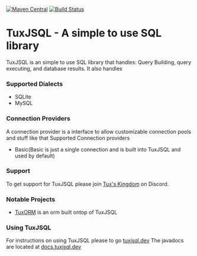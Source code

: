 [![Maven Central](https://maven-badges.herokuapp.com/maven-central/dev.tuxjsql/core/badge.svg)](https://mvnrepository.com/artifact/dev.tuxjsql/core)
[![Build Status](https://travis-ci.org/tuxjsql/tuxjsql.svg?branch=master)](https://travis-ci.org/tuxjsql/tuxjsql)
# TuxJSQL  - A simple to use SQL library
TuxJSQL is an simple to use SQL library that handles: Query Building, query executing, and database results. It also handles

### Supported Dialects
- SQLite
- MySQL 
### Connection Providers

A connection provider is a interface to allow customizable connection pools and stuff like that
Supported Connection providers
- Basic(Basic is just a single connection and is built into TuxJSQL and used by default)


### Support 
To get support for TuxJSQL please join [Tux's Kingdom](https://discordapp.com/invite/SfqvqRC) on Discord. 

### Notable Projects
- [TuxORM](https://github.com/wherkamp/TuxORM) is an orm built ontop of TuxJSQL 

### Using TuxJSQL
For instructions on using TuxJSQL please to go [tuxjsql.dev](https://tuxjsql.dev/)
The javadocs are located at [docs.tuxjsql.dev](https://docs.tuxjsql.dev)
